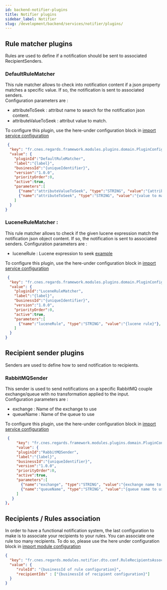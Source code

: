 ```yaml
---
id: backend-notifier-plugins
title: Notifier plugins
sidebar_label: Notifier 
slug: /development/backend/services/notifier/plugins/
---
```


## Rule matcher plugins

Rules are used to define if a notification should be sent to associated RecipientSenders.

### DefaultRuleMatcher

This rule matcher allows to check into notification content if a json property matches a specific value. If so, the notification is sent to associated senders.  
Configuration parameters are :
 - attributeToSeek : attribut name to search for the notification json content. 
 - attributeValueToSeek : attribut value to match.

To configure this plugin, use the here-under configuration block in [import service configuration](../api/configuration/)

```json
 {
  "key": "fr.cnes.regards.framework.modules.plugins.domain.PluginConfiguration",
  "value": {
    "pluginId":"DefaultRuleMatcher",
    "label":"{label}",
    "businessId":"{uniqueIdentifier}",
    "version":"1.0.0",
    "priorityOrder":0,
    "active":true,
    "parameters":[
      {"name":"attributeValueToSeek", "type":"STRING", "value":"{attribute to searh for}"},
      {"name":"attributeToSeek", "type":"STRING", "value":"{value to match}"}
    ]
  }
}      
```

### LuceneRuleMatcher :
This rule matcher allows to check if the given lucene expression match the notification json object content. If so, the notification is sent to associated senders.
Configuration parameters are :
 - luceneRule : Lucene expression to seek [example](../../../../appendices/lucene-query)

To configure this plugin, use the here-under configuration block in [import service configuration](../api/configuration/)

```json
 {
  "key": "fr.cnes.regards.framework.modules.plugins.domain.PluginConfiguration",
  "value": {
    "pluginId":"LuceneRuleMatcher",
    "label":"{label}",
    "businessId":"{uniqueIdentifier}",
    "version":"1.0.0",
    "priorityOrder":0,
    "active":true,
    "parameters":[
      {"name":"luceneRule", "type":"STRING", "value":"{lucene rule}"},
    ]
  }
}      
```


## Recipient sender plugins

Senders are used to define how to send notification to recipients.

### RabbitMQSender

This sender is used to send notifications on a specific RabbitMQ couple exchange/queue with no transformation applied to the input.  
Configuration parameters are :
 - exchange : Name  of the  exchange to use
 - queueName : Name of the queue to use

To configure this plugin, use the here-under configuration block in [import service configuration](../api/configuration/)

```json
 {
     "key": "fr.cnes.regards.framework.modules.plugins.domain.PluginConfiguration",
     "value": {
     "pluginId":"RabbitMQSender",
     "label":"{label}",
     "businessId":"{uniqueIdentifier}",
     "version":"1.0.0",
     "priorityOrder":0,
     "active":true,
     "parameters":[
       {"name":"exchange", "type":"STRING", "value":"{exchange name to use}"},
       {"name":"queueName", "type":"STRING", "value":"{queue name to use}"}
     ]
   }
},
```
## Recipients / Rules association

In order to have a functional notification system, the last configuration to make is to associate your recipients to your rules. You can associate one rule too many recipients.
To do so, please use the here under configuration block in [import module configuration](../api/configuration/)

```json
{
  "key": "fr.cnes.regards.modules.notifier.dto.conf.RuleRecipientsAssociation",
  "value": {
     "ruleId": "{businessId of rule configuration}",
     "recipientIds" : ["{businessId of recipient configuration}"]
  }
}
```
